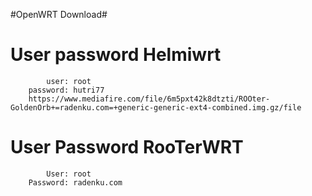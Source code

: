 #OpenWRT Download#

# User password Helmiwrt 
            user: root
        password: hutri77
        https://www.mediafire.com/file/6m5pxt42k8dtzti/ROOter-GoldenOrb+=radenku.com=+generic-generic-ext4-combined.img.gz/file
# User Password RooTerWRT
            User: root
        Password: radenku.com
